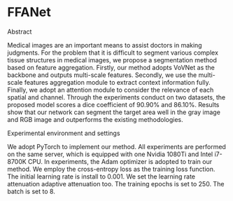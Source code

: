 # FFANet
Abstract

Medical images are an important means to assist doctors in making judgments. For the problem that it is difficult to segment various complex tissue structures in medical images, we propose a segmentation method based on feature aggregation. Firstly, our method adopts VoVNet as the backbone and outputs multi-scale features. Secondly, we use the multi-scale features aggregation module to extract context information fully. Finally, we adopt an attention module to consider the relevance of each spatial and channel. Through the experiments conduct on two datasets, the proposed model scores a dice coefficient of 90.90% and 86.10%. Results show that our network can segment the target area well in the gray image and RGB image and outperforms the existing methodologies.

Experimental environment and settings

We adopt PyTorch to implement our method. All experiments are performed on the same server, which is equipped with one Nvidia 1080Ti and Intel i7-8700K CPU. In experiments, the Adam optimizer is adopted to train our method. We employ the cross-entropy loss as the training loss function. The initial learning rate is install to 0.001. We set the learning rate attenuation adaptive attenuation too. The training epochs is set to 250. The batch is set to 8.
